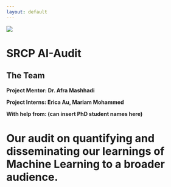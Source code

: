 ```yaml
---
layout: default
---
```


<img src="{{ site.url }}{{ site.baseurl }}/assets/img/eScience.png">


# SRCP AI-Audit

## The Team

**Project Mentor: Dr. Afra Mashhadi**

**Project Interns: Erica Au, Mariam Mohammed** 

**With help from: (can insert PhD student names here)** 

# Our audit on quantifying and disseminating our learnings of Machine Learning to a broader audience.
